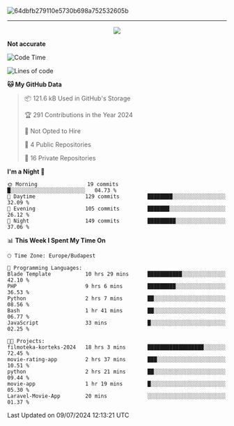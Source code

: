 
![64dbfb279110e5730b698a752532605b](https://github.com/lucic15/lucic15/assets/69390868/e4afab44-0bf1-4690-88ea-dc6e2ac6073f)

***

<p align="center">
  <img align="center" src="https://github-profile-trophy.vercel.app/?username=lucic15&theme=onedark&row=1&column=3" />
</p>




**Not accurate**
<!--START_SECTION:waka-->
![Code Time](http://img.shields.io/badge/Code%20Time-41%20hrs%2039%20mins-blue)

![Lines of code](https://img.shields.io/badge/From%20Hello%20World%20I%27ve%20Written-867.0%20thousand%20lines%20of%20code-blue)

**🐱 My GitHub Data** 

> 📦 121.6 kB Used in GitHub's Storage 
 > 
> 🏆 291 Contributions in the Year 2024
 > 
> 🚫 Not Opted to Hire
 > 
> 📜 4 Public Repositories 
 > 
> 🔑 16 Private Repositories 
 > 
**I'm a Night 🦉** 

```text
🌞 Morning                19 commits          █░░░░░░░░░░░░░░░░░░░░░░░░   04.73 % 
🌆 Daytime                129 commits         ████████░░░░░░░░░░░░░░░░░   32.09 % 
🌃 Evening                105 commits         ███████░░░░░░░░░░░░░░░░░░   26.12 % 
🌙 Night                  149 commits         █████████░░░░░░░░░░░░░░░░   37.06 % 
```


📊 **This Week I Spent My Time On** 

```text
🕑︎ Time Zone: Europe/Budapest

💬 Programming Languages: 
Blade Template           10 hrs 29 mins      ███████████░░░░░░░░░░░░░░   42.10 % 
PHP                      9 hrs 6 mins        █████████░░░░░░░░░░░░░░░░   36.53 % 
Python                   2 hrs 7 mins        ██░░░░░░░░░░░░░░░░░░░░░░░   08.56 % 
Bash                     1 hr 41 mins        ██░░░░░░░░░░░░░░░░░░░░░░░   06.77 % 
JavaScript               33 mins             █░░░░░░░░░░░░░░░░░░░░░░░░   02.25 % 

🐱‍💻 Projects: 
filmoteka-korteks-2024   18 hrs 3 mins       ██████████████████░░░░░░░   72.45 % 
movie-rating-app         2 hrs 37 mins       ███░░░░░░░░░░░░░░░░░░░░░░   10.51 % 
python                   2 hrs 21 mins       ██░░░░░░░░░░░░░░░░░░░░░░░   09.44 % 
movie-app                1 hr 19 mins        █░░░░░░░░░░░░░░░░░░░░░░░░   05.30 % 
Laravel-Movie-App        20 mins             ░░░░░░░░░░░░░░░░░░░░░░░░░   01.37 % 
```


 Last Updated on 09/07/2024 12:13:21 UTC
<!--END_SECTION:waka-->
